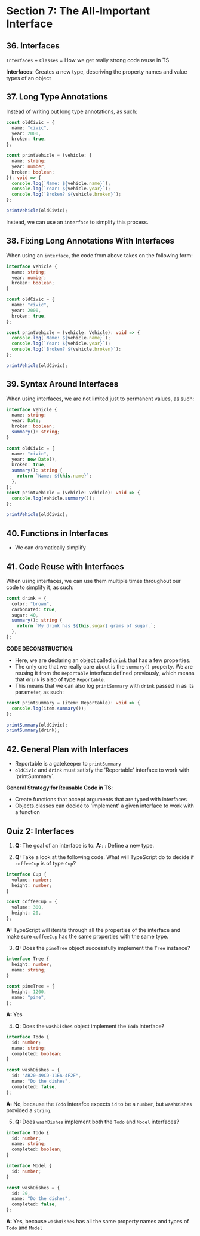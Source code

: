 # Section 7: The All-Important Interface

## 36. Interfaces

`Interfaces` + `Classes` = How we get really strong code reuse in TS

**Interfaces**: Creates a new type, descriving the property names and value types of an object

## 37. Long Type Annotations

Instead of writing out long type annotations, as such:

```ts
const oldCivic = {
  name: "civic",
  year: 2000,
  broken: true,
};

const printVehicle = (vehicle: {
  name: string;
  year: number;
  broken: boolean;
}): void => {
  console.log(`Name: ${vehicle.name}`);
  console.log(`Year: ${vehicle.year}`);
  console.log(`Broken? ${vehicle.broken}`);
};

printVehicle(oldCivic);
```

Instead, we can use an `interface` to simplify this process.

## 38. Fixing Long Annotations With Interfaces

When using an `interface`, the code from above takes on the following form:

```ts
interface Vehicle {
  name: string;
  year: number;
  broken: boolean;
}

const oldCivic = {
  name: "civic",
  year: 2000,
  broken: true,
};

const printVehicle = (vehicle: Vehicle): void => {
  console.log(`Name: ${vehicle.name}`);
  console.log(`Year: ${vehicle.year}`);
  console.log(`Broken? ${vehicle.broken}`);
};

printVehicle(oldCivic);
```

## 39. Syntax Around Interfaces

When using interfaces, we are not limited just to permanent values, as such:

```ts
interface Vehicle {
  name: string;
  year: Date;
  broken: boolean;
  summary(): string;
}

const oldCivic = {
  name: "civic",
  year: new Date(),
  broken: true,
  summary(): string {
    return `Name: ${this.name}`;
  },
};
const printVehicle = (vehicle: Vehicle): void => {
  console.log(vehicle.summary());
};

printVehicle(oldCivic);
```

## 40. Functions in Interfaces

- We can dramatically simplify

## 41. Code Reuse with Interfaces

When using interfaces, we can use them multiple times throughout our code to simplify it, as such:

```ts
const drink = {
  color: "brown",
  carbonated: true,
  sugar: 40,
  summary(): string {
    return `My drink has ${this.sugar} grams of sugar.`;
  },
};
```

**CODE DECONSTRUCTION**:

- Here, we are declaring an object called `drink` that has a few properties.
- The only one that we really care about is the `summary()` property. We are reusing it from the `Reportable` interface defined previously, which means that `drink` is also of type `Reportable`.
- This means that we can also log `printSummary` with `drink` passed in as its parameter, as such:

```ts
const printSummary = (item: Reportable): void => {
  console.log(item.summary());
};

printSummary(oldCivic);
printSummary(drink);
```

## 42. General Plan with Interfaces

- Reportable is a gatekeeper to `printSummary`
- `oldCivic` and `drink` must satisfy the 'Reportable' interface to work with 'printSummary`.

**General Strategy for Reusable Code in TS**:

- Create functions that accept arguments that are typed with interfaces
- Objects.classes can decide to 'implement' a given interface to work with a function

## Quiz 2: Interfaces

1. **Q:** The goal of an interface is to:
   **A:**: : Define a new type.

2. **Q:** Take a look at the following code. What will TypeScript do to decide if `coffeeCup` is of type `Cup`?

```ts
interface Cup {
  volume: number;
  height: number;
}

const coffeeCup = {
  volume: 300,
  height: 20,
};
```

**A:** TypeScript will iterate through all the properties of the interface and make sure `coffeeCup` has the same properties with the same type.

3. **Q:** Does the `pineTree` object successfully implement the `Tree` instance?

```ts
interface Tree {
  height: number;
  name: string;
}

const pineTree = {
  height: 1200,
  name: "pine",
};
```

**A:** Yes

4. **Q:** Does the `washDishes` object implement the `Todo` interface?

```ts
interface Todo {
  id: number;
  name: string;
  completed: boolean;
}

const washDishes = {
  id: "AB20-49CD-11EA-4F2F",
  name: "Do the dishes",
  completed: false,
};
```

**A:** No, because the `Todo` interafce expects `id` to be a `number`, but `washDishes` provided a `string`.

5. **Q:** Does `washDishes` implement both the `Todo` and `Model` interfaces?

```ts
interface Todo {
  id: number;
  name: string;
  completed: boolean;
}

interface Model {
  id: number;
}

const washDishes = {
  id: 20,
  name: "Do the dishes",
  completed: false,
};
```

**A:** Yes, because `washDishes` has all the same property names and types of `Todo` and `Model`
